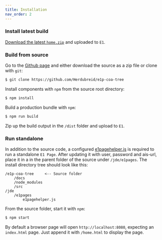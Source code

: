 ```yaml
---
title: Installation
nav_order: 2
---
```


### Install latest build

[Download the latest `home.zip`](https://github.com/Herdubreid/e1p-coa-tree/releases/latest) and uploaded to `E1`.

### Build from source

Go to the [Github page](https://github.com/Herdubreid/e1p-coa-tree) and either download the source as a zip file or clone with `git`:

```bash
$ git clone https://github.com/Herdubreid/e1p-coa-tree
```

Install components with `npm` from the source root directory:

```bash
$ npm install
```

Build a production bundle with `npm`:

```bash
$ npm run build
```

Zip up the build output in the `/dist` folder and upload to `E1`.

### Run standalone

In addition to the source code, a configured [e1pagehelper.js](https://gist.github.com/Herdubreid/5daff3c5108a732b24ea1c735e1e721e) is required to run a standalone `E1 Page`.  After updating it with user, password and ais-url, place it in a in the parent folder of the source under `/jde/e1pages`.  The install directory tree should look like this:

```
/e1p-coa-tree     <-- Source folder
    /docs
    /node_modules
    /src
/jde
    /e1pages
        e1pagehelper.js
```

From the source folder, start it with `npm`:

```bash
$ npm start
```

By default a browser page will open `http://localhost:8080`, expecting an `index.html` page.  Just append it with `/home.html` to display the page.
